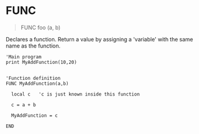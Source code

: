 # FUNC

> FUNC foo (a, b)

Declares a function. Return a value by assigning a 'variable' with the same name as the function.


~~~
'Main program
print MyAddFunction(10,20)


'Function definition
FUNC MyAddFunction(a,b)

  local c   'c is just known inside this function
  
  c = a + b
  
  MyAddFunction = c

END
~~~
